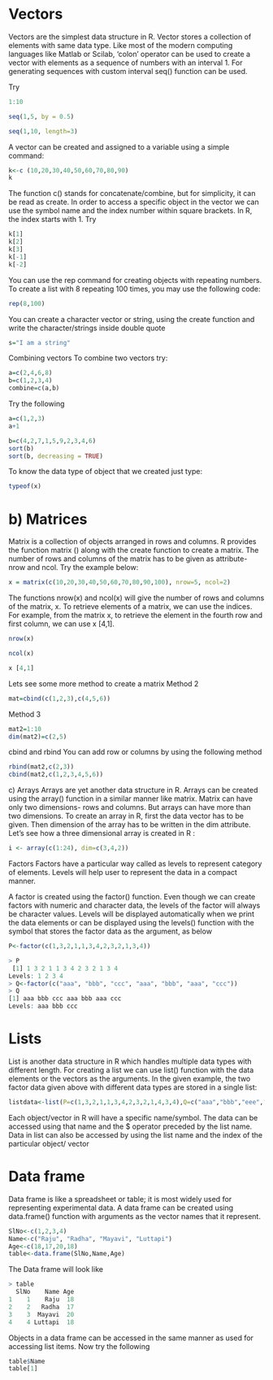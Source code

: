 # Vectors
Vectors are the simplest data structure in R. Vector stores a collection of elements with same data type.  Like most of the modern computing languages like Matlab or Scilab, ‘colon’ operator can be used to create a vector with elements as a sequence of numbers with an interval 1. For generating sequences with custom interval seq() function can be used. 

Try 
```R
1:10
```

```R
seq(1,5, by = 0.5)
```

```R
seq(1,10, length=3)
```

A vector can be created and assigned to a variable using a simple command: 
```R
k<-c (10,20,30,40,50,60,70,80,90)
k
```

The function c() stands for concatenate/combine, but for simplicity, it can be read as create. In order to access a specific object in the vector we can use the symbol name and the index number within square brackets. In R, the index starts with 1. 
Try
```R
k[1]
k[2]
k[3]
k[-1]
k[-2]
```
You can use the rep command for creating objects with repeating numbers. To create a list with 8 repeating 100 times, you may use the following code:
```R
rep(8,100)
```
You can create a character vector or string, using the create function and write the character/strings inside double quote 

```R
s="I am a string"
```
Combining vectors
To combine two vectors try:
```R
a=c(2,4,6,8)
b=c(1,2,3,4)
combine=c(a,b)
```
Try the following
```R
a=c(1,2,3)
a+1
```
```R
b=c(4,2,7,1,5,9,2,3,4,6)
sort(b)
sort(b, decreasing = TRUE)
```

To know the data type of object that we created just type:
```R
typeof(x)
```

# b) Matrices
Matrix is a collection of objects arranged in rows and columns. R provides the function matrix () along with the create function to create a matrix. The number of rows and columns of the matrix has to be given as attribute- nrow and ncol. Try the example below:
```R
x = matrix(c(10,20,30,40,50,60,70,80,90,100), nrow=5, ncol=2)
```

The functions nrow(x) and ncol(x) will give the number of rows and columns of the matrix, x. 
To retrieve elements of a matrix, we can use the indices. For example, from the matrix x, to retrieve the element in the fourth row and first column, we can use x [4,1].
```R 
nrow(x) 
```


```R
ncol(x)
```


```R
x [4,1]
```

Lets see some more method to create a matrix
Method 2
```R
mat=cbind(c(1,2,3),c(4,5,6))
```
Method 3
```R
mat2=1:10
dim(mat2)=c(2,5)
```

cbind and rbind
You can add row or columns by using the following method
```R
rbind(mat2,c(2,3))
cbind(mat2,c(1,2,3,4,5,6))
```

c) Arrays
Arrays are yet another data structure in R. Arrays can be created using the array() function in a similar manner like matrix. Matrix can have only two dimensions- rows and columns. But arrays can have more than two dimensions. 
To create an array in R, first the data vector has to be given. Then dimension of the array has to be written in the dim attribute. Let’s see how a three dimensional array is created in R :
```R
i <- array(c(1:24), dim=c(3,4,2))
```
Factors
Factors have a particular way called as levels to represent category of elements. Levels will help user to represent the data in a compact manner. 

A factor is created using the factor() function. Even though we can create factors with numeric and character data, the levels of the factor will always be character values. Levels will be displayed automatically when we print the data elements or can be displayed using the levels() function with the symbol that stores the factor data as the argument, as below
```R
P<-factor(c(1,3,2,1,1,3,4,2,3,2,1,3,4))
```

```R
> P
 [1] 1 3 2 1 1 3 4 2 3 2 1 3 4
Levels: 1 2 3 4
> Q<-factor(c("aaa", "bbb", "ccc", "aaa", "bbb", "aaa", "ccc"))
> Q
[1] aaa bbb ccc aaa bbb aaa ccc
Levels: aaa bbb ccc
```

# Lists
List is another data structure in R which handles multiple data types with different length. For creating a list we can use list() function with the data elements or the vectors as the arguments. In the given example, the two factor data given above with different data types are stored in a single list:
```R
listdata<-list(P=c(1,3,2,1,1,3,4,2,3,2,1,4,3,4),Q=c("aaa","bbb","eee","aaa","bbb","aaa","eee","eee"))
```

Each object/vector in R will have a specific name/symbol. The data can be accessed using that name and the $ operator preceded by the list name.  Data in list can also be accessed by using the list name and the index of the particular object/ vector

# Data frame
Data frame is like a spreadsheet or table; it is most widely used for representing experimental data.  A data frame can be created using data.frame() function with arguments as the vector names that it represent. 
```R
SlNo<-c(1,2,3,4)
Name<-c("Raju", "Radha", "Mayavi", "Luttapi") 
Age<-c(18,17,20,18)
table<-data.frame(SlNo,Name,Age)
```
The Data frame will look like 
```R
> table
  SlNo    Name Age
1    1    Raju  18
2    2   Radha  17
3    3  Mayavi  20
4    4 Luttapi  18
```
Objects in a data frame can be accessed in the same manner as used for accessing list items.
Now try the following 
```R
table$Name
table[1]
```
